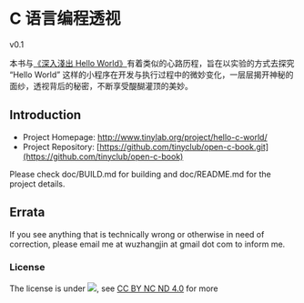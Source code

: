 # C 语言编程透视

v0.1

本书与[《深入淺出 Hello World》](http://blog.linux.org.tw/~jserv/archives/001844.html)有着类似的心路历程，旨在以实验的方式去探究 “Hello World” 这样的小程序在开发与执行过程中的微妙变化，一层层揭开神秘的面纱，透视背后的秘密，不断享受醍醐灌顶的美妙。

## Introduction

- Project Homepage: <http://www.tinylab.org/project/hello-c-world/>
- Project Repository: [https://github.com/tinyclub/open-c-book.git](https://github.com/tinyclub/open-c-book)

Please check doc/BUILD.md for building and doc/README.md for the project details.

## Errata

If you see anything that is technically wrong or otherwise in need of
correction, please email me at wuzhangjin at gmail dot com to inform me.

### License

The license is under ![](http://i.creativecommons.org/l/by-nc-nd/4.0/88x31.png), see [CC BY NC ND 4.0](http://creativecommons.org/licenses/by-nc-nd/4.0/) for more
